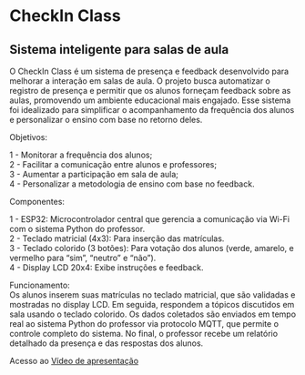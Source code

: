 # CheckIn Class
## Sistema inteligente para salas de aula
O CheckIn Class é um sistema de presença e feedback desenvolvido para melhorar a interação em salas de aula.
O projeto busca automatizar o registro de presença e permitir que os alunos forneçam feedback sobre as aulas, promovendo um ambiente educacional mais engajado.
Esse sistema foi idealizado para simplificar o acompanhamento da frequência dos alunos e personalizar o ensino com base no retorno deles.

Objetivos:<br>

1 - Monitorar a frequência dos alunos;<br>
2 - Facilitar a comunicação entre alunos e professores;<br>
3 - Aumentar a participação em sala de aula;<br>
4 - Personalizar a metodologia de ensino com base no feedback.<br>

Componentes:<br>

1 - ESP32: Microcontrolador central que gerencia a comunicação via Wi-Fi com o sistema Python do professor.<br>
2 - Teclado matricial (4x3): Para inserção das matrículas.<br>
3 - Teclado colorido (3 botões): Para votação dos alunos (verde, amarelo, e vermelho para “sim”, “neutro” e “não”).<br>
4 - Display LCD 20x4: Exibe instruções e feedback.<br>

Funcionamento:<br>
Os alunos inserem suas matrículas no teclado matricial, que são validadas e mostradas no display LCD. Em seguida, respondem a tópicos discutidos em sala usando o teclado colorido.
Os dados coletados são enviados em tempo real ao sistema Python do professor via protocolo MQTT, que permite o controle completo do sistema.
No final, o professor recebe um relatório detalhado da presença e das respostas dos alunos.<br>

Acesso ao [Vídeo de apresentação](https://youtu.be/6DZz4nTwumk)
